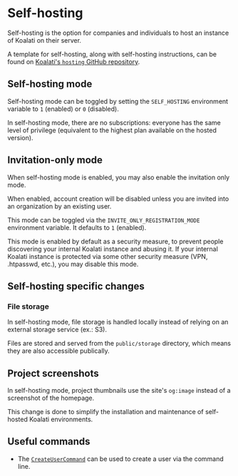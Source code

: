 # Self-hosting

Self-hosting is the option for companies and individuals to host an instance 
of Koalati on their server.

A template for self-hosting, along with self-hosting instructions, can be found
on [Koalati's `hosting` GitHub repository](https://github.com/koalatiapp/hosting).


## Self-hosting mode

Self-hosting mode can be toggled by setting the `SELF_HOSTING` environment
variable to `1` (enabled) or `0` (disabled). 

In self-hosting mode, there are no subscriptions: everyone has the same level 
of privilege (equivalent to the highest plan available on the hosted version).


## Invitation-only mode

When self-hosting mode is enabled, you may also enable the invitation only mode.

When enabled, account creation will be disabled unless you are invited into an
organization by an existing user. 

This mode can be toggled via the `INVITE_ONLY_REGISTRATION_MODE` environment 
variable. It defaults to `1` (enabled).

This mode is enabled by default as a security measure, to prevent people 
discovering your internal Koalati instance and abusing it. If your internal 
Koalati instance is protected via some other security measure (VPN, .htpasswd, 
etc.), you may disable this mode.


## Self-hosting specific changes

### File storage
In self-hosting mode, file storage is handled locally instead of relying on an
external storage service (ex.: S3).

Files are stored and served from the `public/storage` directory, which means 
they are also accessible publically. 

## Project screenshots
In self-hosting mode, project thumbnails use the site's `og:image` instead of a 
screenshot of the homepage.

This change is done to simplify the installation and maintenance of self-hosted
Koalati environments.

## Useful commands

- The [`CreateUserCommand`](/src/Command/Security/CreateUserCommand.php) can be 
  used to create a user via the command line. 
